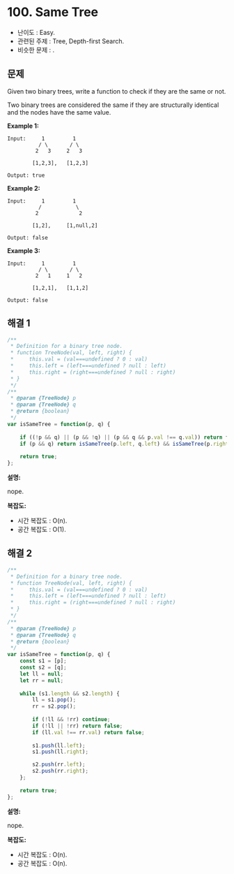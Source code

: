 # 100. Same Tree

- 난이도 : Easy.
- 관련된 주제 : Tree, Depth-first Search.
- 비슷한 문제 : .

## 문제

Given two binary trees, write a function to check if they are the same or not.

Two binary trees are considered the same if they are structurally identical and the nodes have the same value.

**Example 1:**

```
Input:     1         1
          / \       / \
         2   3     2   3

        [1,2,3],   [1,2,3]

Output: true
```

**Example 2:**

```
Input:     1         1
          /           \
         2             2

        [1,2],     [1,null,2]

Output: false
```

**Example 3:**

```
Input:     1         1
          / \       / \
         2   1     1   2

        [1,2,1],   [1,1,2]

Output: false
```

## 해결 1

```javascript
/**
 * Definition for a binary tree node.
 * function TreeNode(val, left, right) {
 *     this.val = (val===undefined ? 0 : val)
 *     this.left = (left===undefined ? null : left)
 *     this.right = (right===undefined ? null : right)
 * }
 */
/**
 * @param {TreeNode} p
 * @param {TreeNode} q
 * @return {boolean}
 */
var isSameTree = function(p, q) {
    
    if ((!p && q) || (p && !q) || (p && q && p.val !== q.val)) return false;
    if (p && q) return isSameTree(p.left, q.left) && isSameTree(p.right, q.right);
    
    return true;
};
```

**설명:**

nope.

**복잡도:**

- 시간 복잡도 : O(n). 
- 공간 복잡도 : O(1).

## 해결 2

```javascript
/**
 * Definition for a binary tree node.
 * function TreeNode(val, left, right) {
 *     this.val = (val===undefined ? 0 : val)
 *     this.left = (left===undefined ? null : left)
 *     this.right = (right===undefined ? null : right)
 * }
 */
/**
 * @param {TreeNode} p
 * @param {TreeNode} q
 * @return {boolean}
 */
var isSameTree = function(p, q) {
    const s1 = [p];
    const s2 = [q];
    let ll = null;
    let rr = null;
  
    while (s1.length && s2.length) {
        ll = s1.pop();
        rr = s2.pop();
        
        if (!ll && !rr) continue;
        if (!ll || !rr) return false;
        if (ll.val !== rr.val) return false;
    
        s1.push(ll.left);
        s1.push(ll.right);

        s2.push(rr.left);
        s2.push(rr.right);
    };
  
    return true;
};
```

**설명:**

nope.

**복잡도:**

- 시간 복잡도 : O(n). 
- 공간 복잡도 : O(n).
